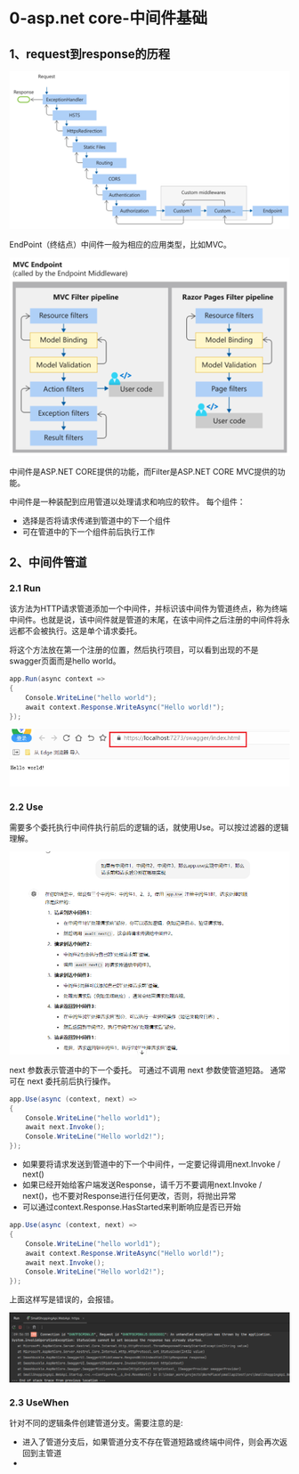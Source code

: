 # 0-asp.net core-中间件基础
## 1、request到response的历程
![2024-10-17-13-20-39.png](./images/2024-10-17-13-20-39.png)

EndPoint（终结点）中间件一般为相应的应用类型，比如MVC。

![2024-10-17-13-57-55.png](./images/2024-10-17-13-57-55.png)

中间件是ASP.NET CORE提供的功能，而Filter是ASP.NET CORE MVC提供的功能。

中间件是一种装配到应用管道以处理请求和响应的软件。 每个组件：
- 选择是否将请求传递到管道中的下一个组件
- 可在管道中的下一个组件前后执行工作

## 2、中间件管道
### 2.1 Run
该方法为HTTP请求管道添加一个中间件，并标识该中间件为管道终点，称为终端中间件。也就是说，该中间件就是管道的末尾，在该中间件之后注册的中间件将永远都不会被执行。这是单个请求委托。

将这个方法放在第一个注册的位置，然后执行项目，可以看到出现的不是swagger页面而是hello world。
```cs
app.Run(async context =>
{
    Console.WriteLine("hello world");
    await context.Response.WriteAsync("Hello world!");
});
```
![2024-10-18-09-44-14.png](./images/2024-10-18-09-44-14.png)


### 2.2 Use
需要多个委托执行中间件执行前后的逻辑的话，就使用Use。可以按过滤器的逻辑理解。

![2024-10-18-09-55-13.png](./images/2024-10-18-09-55-13.png)

next 参数表示管道中的下一个委托。 可通过不调用 next 参数使管道短路。 通常可在 next 委托前后执行操作。

```cs
app.Use(async (context, next) =>
{
    Console.WriteLine("hello world1");
    await next.Invoke();
    Console.WriteLine("Hello world2!");
});
```

- 如果要将请求发送到管道中的下一个中间件，一定要记得调用next.Invoke / next()
- 如果已经开始给客户端发送Response，请千万不要调用next.Invoke / next()，也不要对Response进行任何更改，否则，将抛出异常
- 可以通过context.Response.HasStarted来判断响应是否已开始

```cs
app.Use(async (context, next) =>
{
    Console.WriteLine("hello world1");
    await context.Response.WriteAsync("Hello world!");
    await next.Invoke();
    Console.WriteLine("Hello world2!");
});
```
上面这样写是错误的，会报错。

![2024-10-18-09-57-41.png](./images/2024-10-18-09-57-41.png)

### 2.3 UseWhen
针对不同的逻辑条件创建管道分支。需要注意的是:
- 进入了管道分支后，如果管道分支不存在管道短路或终端中间件，则会再次返回到主管道
- 